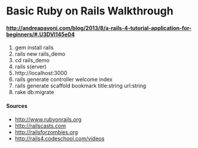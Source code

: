 # Basic Ruby on Rails Walkthrough

#### http://andreapavoni.com/blog/2013/8/a-rails-4-tutorial-application-for-beginners/#.U3DVI145e04

1. gem install rails
2. rails new rails_demo
3. cd rails_demo
4. rails s(erver)
5. http://localhost:3000
6. rails generate controller welcome index
7. rails generate scaffold bookmark title:string url:string
8. rake db:migrate

#### Sources

* http://www.rubyonrails.org
* http://railscasts.com
* http://railsforzombies.org
* http://rails4.codeschool.com/videos